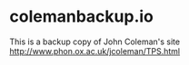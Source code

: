 # colemanbackup.io
This is a backup copy of John Coleman's site http://www.phon.ox.ac.uk/jcoleman/TPS.html 

